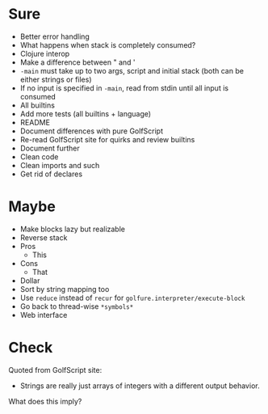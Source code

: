 Sure
====
- Better error handling
 - What happens when stack is completely consumed?
- Clojure interop
- Make a difference between " and '
- `-main` must take up to two args, script and initial stack (both can be either strings or files)
 - If no input is specified in `-main`, read from stdin until all input is consumed
- All builtins
- Add more tests (all builtins + language)
- README
 - Document differences with pure GolfScript
- Re-read GolfScript site for quirks and review builtins
- Document further
- Clean code
 - Clean imports and such
- Get rid of declares

Maybe
=====
- Make blocks lazy but realizable
- Reverse stack
 - Pros
     - This
 - Cons
     - That
- Dollar
 - Sort by string mapping too
- Use `reduce` instead of `recur` for `golfure.interpreter/execute-block`
- Go back to thread-wise `*symbols*`
- Web interface

Check
=====
Quoted from GolfScript site:

- Strings are really just arrays of integers with a different output behavior.

What does this imply?